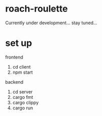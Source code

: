 # roach-roulette
Currently under development... stay tuned...

# set up
frontend
1. cd client
2. npm start

backend
1. cd server
2. cargo fmt
3. cargo clippy
4. cargo run
